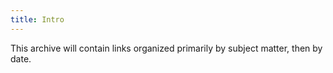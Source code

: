 ```yaml
---
title: Intro
---
```


This archive will contain links organized primarily by subject matter, then by date.
